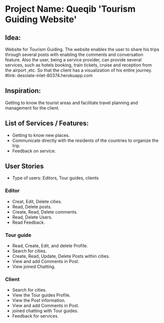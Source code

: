 # Project Name: Queqib 'Tourism Guiding Website'


## Idea:

Website for Tourism Guiding. The website enables the user to share his trips through several posts with enabling the comments and conversation feature. Also the user, being a service provider, can provide several services, such as hotels booking, train tickets, cruise and reception from the airport ,etc. So that the client has a visualization of his entire journey.
#link: desolate-inlet-80374.herokuapp.com

## Inspiration:
 Getting to know the tourist areas and facilitate travel planning and management for the client.

## List of Services / Features:
-  Getting to know new places.
-  Communicate directly with the residents of the countries to organize the trip.
-  Feedback on service.
## User Stories
- 	Type of users: Editors, Tour guides, clients

### Editor
-  Creat, Edit, Delete cities.     
-  Read, Delete posts. 
-  Create, Read, Delete comments.
-  Read, Delete Users.
-  Read Feedback. 


### Tour guide
-  Read, Create, Edit, and delete Profile. 
-  Search for cities. 
-  Create, Read, Update, Delete Posts within cities. 
-  View and add Comments in Post. 
-  View joined Chatting. 


### Client
-  Search for cities. 
-  View the Tour guides Profile.  
-  View the Post information. 
-  View and add Comments in Post.
-  joined chatting with Tour guides.
-  Feedback for services. 

